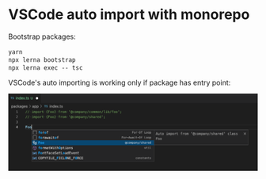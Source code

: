 # VSCode auto import with monorepo

Bootstrap packages:

```shell
yarn
npx lerna bootstrap
npx lerna exec -- tsc
```

VSCode's auto importing is working only if package has entry point:

![](assets/images/no-auto-import-suggestion.png)
